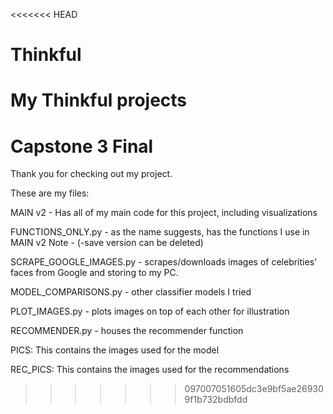 <<<<<<< HEAD
# Thinkful
My Thinkful projects
=======
# Capstone 3 Final
Thank you for checking out my project.

These are my files:

MAIN v2 - Has all of my main code for this project, including visualizations

FUNCTIONS_ONLY.py - as the name suggests, has the functions I use in MAIN v2 Note - (-save version can be deleted)

SCRAPE_GOOGLE_IMAGES.py - scrapes/downloads images of celebrities' faces from Google and storing to my PC.

MODEL_COMPARISONS.py - other classifier models I tried

PLOT_IMAGES.py - plots images on top of each other for illustration

RECOMMENDER.py - houses the recommender function

PICS: This contains the images used for the model

REC_PICS: This contains the images used for the recommendations
>>>>>>> 097007051605dc3e9bf5ae269309f1b732bdbfdd

